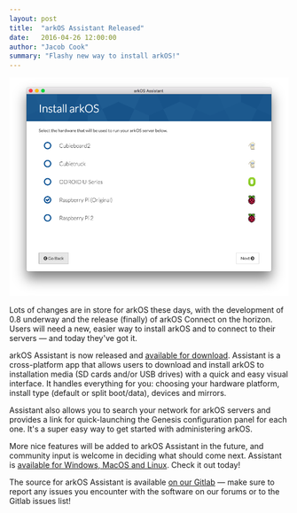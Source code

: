```yaml
---
layout: post
title:  "arkOS Assistant Released"
date:   2016-04-26 12:00:00
author: "Jacob Cook"
summary: "Flashy new way to install arkOS!"
---
```


![](/static/img/20160426001.png)

Lots of changes are in store for arkOS these days, with the development of 0.8 underway and the release (finally) of arkOS Connect on the horizon. Users will need a new, easier way to install arkOS and to connect to their servers &mdash; and today they've got it.

arkOS Assistant is now released and [available for download](/download). Assistant is a cross-platform app that allows users to download and install arkOS to installation media (SD cards and/or USB drives) with a quick and easy visual interface. It handles everything for you: choosing your hardware platform, install type (default or split boot/data), devices and mirrors.

Assistant also allows you to search your network for arkOS servers and provides a link for quick-launching the Genesis configuration panel for each one. It's a super easy way to get started with administering arkOS.

More nice features will be added to arkOS Assistant in the future, and community input is welcome in deciding what should come next. Assistant is [available for Windows, MacOS and Linux](/download). Check it out today!

The source for arkOS Assistant is available [on our Gitlab](https://git.coderouge.co/arkOS/assistant) &mdash; make sure to report any issues you encounter with the software on our forums or to the Gitlab issues list!

